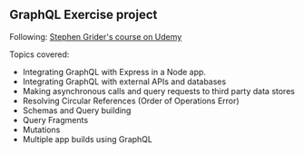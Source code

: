 ## GraphQL Exercise project

Following: [Stephen Grider's course on Udemy](https://www.udemy.com/graphql-with-react-course/)

Topics covered:

- Integrating GraphQL with Express in a Node app.
- Integrating GraphQL with external APIs and databases
- Making asynchronous calls and query requests to third party data stores
- Resolving Circular References (Order of Operations Error)
- Schemas and Query building
- Query Fragments
- Mutations
- Multiple app builds using GraphQL